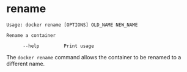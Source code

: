 <!--[metadata]>
+++
title = "rename"
description = "The rename command description and usage"
keywords = ["rename, docker, container"]
[menu.main]
parent = "smn_cli"
+++
<![end-metadata]-->

# rename

    Usage: docker rename [OPTIONS] OLD_NAME NEW_NAME

    Rename a container

          --help         Print usage

The `docker rename` command allows the container to be renamed to a different name.
